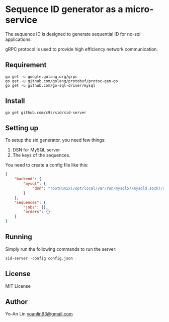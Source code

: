 # Sequence ID generator as a micro-service

The sequence ID is designed to generate sequential ID for no-sql applications.

gRPC protocol is used to provide high efficiency network communication.

## Requirement

    go get -u google.golang.org/grpc
    go get -u github.com/golang/protobuf/protoc-gen-go
    go get -u github.com/go-sql-driver/mysql

## Install

    go get github.com/c9s/sid/sid-server

## Setting up

To setup the sid generator, you need few things:

1. DSN for MySQL server 
2. The keys of the sequences.

You need to create a config file like this:

```json
{
    "backend": {
        "mysql": {
            "dsn": "root@unix(/opt/local/var/run/mysql57/mysqld.sock)/sid"
        }
    },
    "sequences": {
        "jobs": {},
        "orders": {}
    }
}
```

## Running

Simply run the following commands to run the server:

    sid-server -config config.json

## License

MIT License

## Author

Yo-An Lin <yoanlin93@gmail.com>



